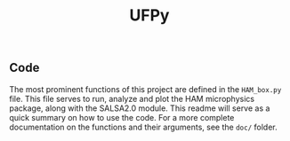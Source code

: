 <h1 align = "center"> UFPy </h1> <br>

## Code

The most prominent functions of this project are defined in the `HAM_box.py` file. This file serves to run, analyze and plot the HAM microphysics package, along with the SALSA2.0 module. This readme will serve as a quick summary on how to use the code. For a more complete documentation on the functions and their arguments, see the `doc/` folder.

